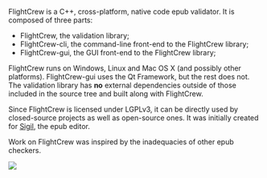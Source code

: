 FlightCrew is a C++, cross-platform, native code epub validator. It is composed of three parts:
  * FlightCrew, the validation library;
  * FlightCrew-cli, the command-line front-end to the FlightCrew library;
  * FlightCrew-gui, the GUI front-end to the FlightCrew library;

FlightCrew runs on Windows, Linux and Mac OS X (and possibly other platforms). FlightCrew-gui uses the Qt Framework, but the rest does not. The validation library has **no** external dependencies outside of those included in the source tree and built along with FlightCrew.

Since FlightCrew is licensed under LGPLv3, it can be directly used by closed-source projects as well as open-source ones. It was initially created for [Sigil](http://code.google.com/p/sigil/), the epub editor.

Work on FlightCrew was inspired by the inadequacies of other epub checkers.

[![](https://www.paypal.com/en_US/i/btn/btn_donateCC_LG.gif)](https://www.paypal.com/cgi-bin/webscr?cmd=_s-xclick&hosted_button_id=7QZQCWGR5XUKA)
